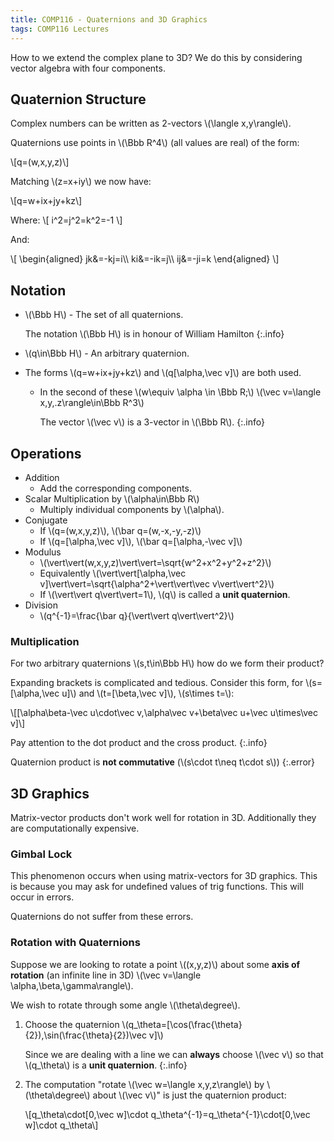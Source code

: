 ```yaml
---
title: COMP116 - Quaternions and 3D Graphics
tags: COMP116 Lectures
---
```

How to we extend the complex plane to 3D? We do this by considering vector algebra with four components.

## Quaternion Structure
Complex numbers can be written as 2-vectors &#92;(\langle x,y\rangle&#92;).

Quaternions use points in &#92;(\Bbb R^4&#92;) (all values are real) of the form:

&#92;[q=(w,x,y,z)&#92;]

Matching &#92;(z=x+iy&#92;) we now have:

&#92;[q=w+ix+jy+kz&#92;]

Where:
&#92;[
i^2=j^2=k^2=-1
&#92;]

And:

&#92;[
\begin{aligned}
jk&=-kj=i&#92;&#92;
ki&=-ik=j&#92;&#92;
ij&=-ji=k
\end{aligned}
&#92;]

## Notation

* &#92;(\Bbb H&#92;) - The set of all quaternions.

	The notation &#92;(\Bbb H&#92;) is in honour of William Hamilton
	{:.info}
* &#92;(q\in\Bbb H&#92;) - An arbitrary quaternion.
* The forms &#92;(q=w+ix+jy+kz&#92;) and &#92;(q[\alpha,\vec v]&#92;) are both used.
	*	In the second of these &#92;(w\equiv \alpha \in \Bbb R;&#92;) &#92;(\vec v=\langle x,y,.z\rangle\in\Bbb R^3&#92;)
	
		The vector &#92;(\vec v&#92;) is a 3-vector in &#92;(\Bbb R&#92;).
		{:.info}

## Operations

* Addition
	* Add the corresponding components.
* Scalar Multiplication by &#92;(\alpha\in\Bbb R&#92;)
	* Multiply individual components by &#92;(\alpha&#92;).
* Conjugate
	* If &#92;(q=(w,x,y,z)&#92;), &#92;(\bar q=(w,-x,-y,-z)&#92;)
	* If &#92;(q=[\alpha,\vec v]&#92;), &#92;(\bar q=[\alpha,-\vec v]&#92;)
* Modulus
	* &#92;(\vert\vert(w,x,y,z)\vert\vert=\sqrt{w^2+x^2+y^2+z^2}&#92;)
	* Equivalently &#92;(\vert\vert[\alpha,\vec v]\vert\vert=\sqrt{\alpha^2+\vert\vert\vec v\vert\vert^2}&#92;)
	* If &#92;(\vert\vert q\vert\vert=1&#92;), &#92;(q&#92;) is called a **unit quaternion**.
* Division
	* &#92;(q^{-1}=\frac{\bar q}{\vert\vert q\vert\vert^2}&#92;)
	
### Multiplication
For two arbitrary quaternions &#92;(s,t\in\Bbb H&#92;) how do we form their product?

Expanding brackets is complicated and tedious. Consider this form, for &#92;(s=[\alpha,\vec u]&#92;) and &#92;(t=[\beta,\vec v]&#92;), &#92;(s\times t=&#92;):

&#92;[[\alpha\beta-\vec u\cdot\vec v,\alpha\vec v+\beta\vec u+\vec u\times\vec v]&#92;]

Pay attention to the dot product and the cross product.
{:.info}

Quaternion product is **not commutative** (&#92;(s\cdot t\neq t\cdot s&#92;))
{:.error}

## 3D Graphics
Matrix-vector products don't work well for rotation in 3D. Additionally they are computationally expensive.

### Gimbal Lock
This phenomenon occurs when using matrix-vectors for 3D graphics. This is because you may ask for undefined values of trig functions. This will occur in errors.

Quaternions do not suffer from these errors.

### Rotation with Quaternions
Suppose we are looking to rotate a point &#92;((x,y,z)&#92;) about some **axis of rotation** (an infinite line in 3D) &#92;(\vec v=\langle \alpha,\beta,\gamma\rangle&#92;).

We wish to rotate through some angle &#92;(\theta\degree&#92;).

1. Choose the quaternion &#92;(q_\theta=[\cos(\frac{\theta}{2}),\sin(\frac{\theta}{2})\vec v]&#92;)

	Since we are dealing with a line we can **always** choose &#92;(\vec v&#92;) so that &#92;(q_\theta&#92;) is a **unit quaternion**.
	{:.info}
1. The computation "rotate &#92;(\vec w=\langle x,y,z\rangle&#92;) by &#92;(\theta\degree&#92;) about &#92;(\vec v&#92;)" is just the quaternion product:

	&#92;[q_\theta\cdot[0,\vec w]\cdot q_\theta^{-1}=q_\theta^{-1}\cdot[0,\vec w]\cdot q_\theta&#92;]
